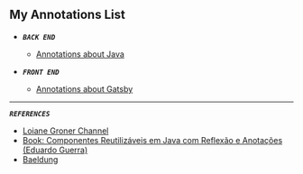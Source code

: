 ## My Annotations List 

+ **_`BACK END`_**
  * [Annotations about Java](https://github.com/islanrodrigues/my-personal-annotations/tree/master/java)
 

+ **_`FRONT END`_**
  * [Annotations about Gatsby](https://github.com/islanrodrigues/my-personal-annotations/tree/master/gatsby)   
   
   
---   

**_`REFERENCES`_**
+ [Loiane Groner Channel](https://www.youtube.com/channel/UCqQn92noBhY9VKQy4xCHPsg)
+ [Book: Componentes Reutilizáveis em Java com Reflexão e Anotações (Eduardo Guerra)](https://www.casadocodigo.com.br/products/livro-reflexao-anotacoes) 
+ [Baeldung](https://www.baeldung.com/)